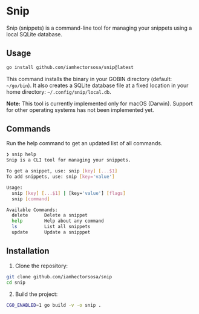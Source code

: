 # Snip

Snip (snippets) is a command-line tool for managing your snippets using a local SQLite database.

## Usage

```bash
go install github.com/iamhectorsosa/snip@latest
```

This command installs the binary in your GOBIN directory (default: `~/go/bin`). It also creates a SQLite database file at a fixed location in your home directory: `~/.config/snip/local.db`.

**Note:** This tool is currently implemented only for macOS (Darwin). Support for other operating systems has not been implemented yet.

## Commands

Run the help command to get an updated list of all commands.

```bash
❯ snip help
Snip is a CLI tool for managing your snippets.

To get a snippet, use: snip [key] [...$1]
To add snippets, use: snip [key='value']

Usage:
  snip [key] [...$1] | [key='value'] [flags]
  snip [command]

Available Commands:
  delete      Delete a snippet
  help        Help about any command
  ls          List all snippets
  update      Update a snipppet
```

## Installation

1. Clone the repository:

```bash
git clone github.com/iamhectorsosa/snip
cd snip
```

2. Build the project:

```bash
CGO_ENABLED=1 go build -v -o snip .
```

